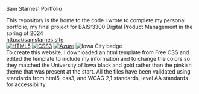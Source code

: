Sam Starnes' Portfolio

This repository is the home to the code I wrote to complete my personal portfolio, my final project for BAIS:3300 Digital Product Management in the spring of 2024
<br>
https://samstarnes.site
<br>
[![HTML5](https://img.shields.io/badge/HTML5-Markup-orange?style=for-the-badge&logo=html5&logoColor=white)](https://developer.mozilla.org/en-US/docs/Web/HTML) [![CSS3](https://img.shields.io/badge/CSS3-Style-blue?style=for-the-badge&logo=css3&logoColor=white)](https://developer.mozilla.org/en-US/docs/Web/CSS) [![Azure](https://img.shields.io/badge/Azure-Cloud-blue?style=for-the-badge&logo=microsoft-azure&logoColor=white)](https://azure.microsoft.com/) ![Iowa City badge](https://img.shields.io/static/v1?message=IA&logo=google-maps&labelColor=ffcd00&color=000000&logoColor=black&label=Iowa%20City&style=for-the-badge)
<br>
To create this website, I downloaded an html template from Free CSS and edited the template to include my information and to change the colors so they matched the University of Iowa black and gold rather than the pinkish theme that was present at the start. All the files have been validated using standards from html5, css3, and WCAG 2,1 standards, level AA standards for accessibility.


